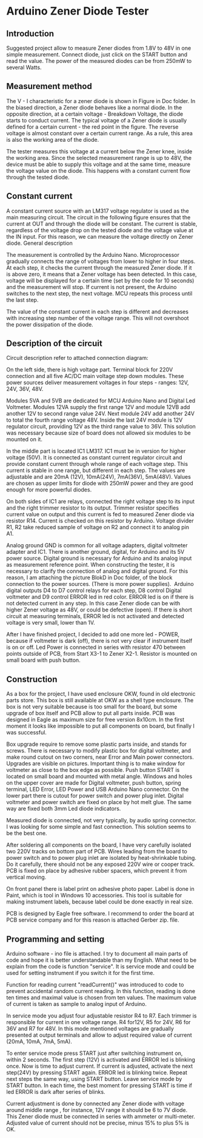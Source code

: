 # Arduino Zener Diode Tester #

## Introduction ##

Suggested project  allow to measure Zener diodes from 1.8V to 48V in one simple measurement. Connect diode,  just click on the START button and read the value.  The power of the measured diodes can be from 250mW to several Watts. 

## Measurement method ##

The V - I characteristic for a zener diode is shown in Figure in Doc folder. In the biased direction, a Zener diode behaves like a normal diode. In the opposite direction, at a certain voltage - Breakdown Voltage, the diode starts to conduct current. The typical voltage of a Zener diode is usually defined for a certain current - the red point in the figure. The reverse voltage is almost constant over a certain current range. As a rule, this area is also the working area of ​​the diode.

The tester measures this voltage at a current below the Zener knee, inside the working area. Since the selected measurement range is up to 48V, the device must be able to supply this voltage and at the same time, measure the voltage value on the diode. This happens with a constant current flow through the tested diode.﻿

## Constant current ##

A constant current source with an LM317 voltage regulator is used as the main measuring circuit. The circuit in the following figure ensures that the current at OUT and through the diode will be constant.  The current is stable, regardless of the voltage drop on the tested diode and the voltage value at the IN input. For this reason, we can measure the voltage directly on Zener diode.
General description

The measurement is controlled by the Arduino Nano. Microprocessor gradually connects the range of voltages from lower to higher in four steps. At each step, it checks the current through the measured Zener diode. If it is above zero, it means that a Zener voltage has been detected. In this case, voltage will be displayed for a certain time (set by the code for 10 seconds) and the measurement will stop. If current is not present, the Arduino switches to the next step, the next voltage. MCU repeats this process until the last step.

The value of the constant current in each step is different and decreases with increasing step number of the voltage range. This will not overshoot the power dissipation of the diode.

## ﻿﻿Description of the circuit  ##

Circuit description refer to attached connection diagram:

On the left side, there is high voltage part. Terminal block for 220V connection and all five AC/DC main voltage step down modules. These power sources deliver measurement voltages in four steps - ranges: 12V, 24V, 36V, 48V. 

Modules 5VA and 5VB are dedicated for MCU Arduino Nano and Digital Led Voltmeter. Modules 12VA supply the first range 12V and module 12VB add another 12V to second range value 24V. Next module 24V add another 24V to total the fourth range voltage 48V. Inside the last 24V module is 12V regulator circuit, providing 12V as the third range value to 36V. This solution was necessary because size of board does not allowed six modules to be mounted on it. 

In the middle part is located IC1 LM317. IC1 must be in version for higher voltage (50V). It is connected as constant current regulator circuit and provide constant current through whole range of each voltage step. This current is stable in one range, but different in each step. The values are adjustable and are 20mA (12V), 10mA(24V), 7mA(36V), 5mA(48V). Values are chosen as upper limits for diode with 250mW power and they are good enough for more powerful diodes.

On both sides of IC1 are relays, connected the right voltage step to its input and the right trimmer resistor to its output. Trimmer resistor specifies current value on output and this current is fed to measured Zener diode via resistor R14. Current is checked on this resistor by Arduino. Voltage divider R1, R2 take reduced sample of voltage on R2 and connect it to analog pin A1. 

Analog ground GND is common for all voltage adapters, digital voltmeter adapter and IC1. There is another ground, digital, for Arduino and its 5V power source. Digital ground is necessary for Arduino and its analog input as measurement reference point. When constructing the tester, it is necessary to clarify the connection of analog and digital ground. For this reason, I am attaching the picture BlokD in Doc folder, of the block connection to the power sources. (There is more power supplies).
﻿
Arduino digital outputs D4 to D7 control relays for each step, D8 control Digital voltmeter and D9 control ERROR led in red color. ERROR led is on if there is not detected current in any step. In this case Zener diode can be with higher Zener voltage as 48V, or could be defective (open). If there is short circuit at measuring terminals, ERROR led is not activated and detected voltage is very small, lower than 1V.

After I have finished project, I decided to add one more led - POWER, because if voltmeter is dark (off), there is not very clear if instrument itself is on or off. Led Power is connected in series with resistor 470 between points outside of PCB, from Start X3-1 to Zener X2-1. Resistor is mounted on small board with push button.


## Construction ##
 
As a box for the project, I have used enclosure OKW, found in old electronic parts store. This box is still available at OKW as a shell type enclosure. The box is not very suitable because is too small for the board, but some upgrade of box itself and PCB allow to put all parts inside. PCB was designed in Eagle as maximum size for free version 8x10cm. In the first moment it looks like impossible to put all components on board, but finally I was successful.

Box upgrade require to remove some plastic parts inside, and stands for screws. There is necessary to modify plastic box for digital voltmeter, and make round cutout on two corners, near Error and Main power connectors. Upgrades are visible on pictures. Important thing is to make window for voltmeter as close to the box edge as possible. Push button START is located on small board and mounted with metal angle.
Windows and holes on the upper cover are made for Digital voltmeter, push button, spring terminal, LED Error, LED Power and USB Arduino Nano connector. On the lower part there is cutout for power switch and power plug inlet. Digital voltmeter and power switch are fixed on place by hot melt glue. The same way are fixed both 3mm Led diode indicators. 

Measured diode is connected, not very typically, by audio spring connector. I was looking for some simple and fast connection. This solution seems to be the best one. 

After soldering all components on the board, I have very carefully isolated two 220V tracks on bottom part of PCB. Wires leading from the board to power switch and to power plug inlet are isolated by heat-shrinkable tubing. Do it carefully, there should not be any exposed 220V wire or cooper track. PCB is fixed on place by adhesive rubber spacers, which prevent it from vertical moving. 

On front panel there is label print on adhesive photo paper. Label is done in Paint, which is tool in Windows 10 accessories. This tool is suitable for making instrument labels, because label could be done exactly in real size. 

PCB is designed by Eagle free software. I recommend to order the board at PCB service company and for this reason is attached Gerber zip. file.

## Programming and setting ##
 
Arduino software - ino file is attached. I try to document all main parts of code and hope it is better understandable than my English. What need to be explain from the code is function "service". It is service mode and could be used for setting instrument if you switch it for the first time.

Function for reading current "readCurrent()" was introduced to code to prevent accidental random current reading. In this function, reading is done ten times and maximal value is chosen from ten values. The maximum value of current is taken as sample to analog input of Arduino.

In service mode you adjust four adjustable resistor R4 to R7. Each trimmer is responsible for current in one voltage range. R4 for12V, R5 for 24V, R6 for 36V and R7 for 48V. In this mode mentioned voltages are gradually presented at output terminals and allow to adjust required value of current (20mA, 10mA, 7mA, 5mA).

To enter service mode press START just after switching instrument on, within 2 seconds. The first step (12V) is activated and ERROR led is blinking once. Now is time to adjust current. If current is adjusted, activate the next step(24V) by pressing START again. ERROR led is blinking twice. Repeat next steps the same way, using START button. Leave service mode by START button. In each time, the best moment for pressing START is time if led ERROR is dark after series of blinks.

Current adjustment is done by connected any Zener diode with voltage around middle range , for instance, 12V range it should be 6 to 7V diode. This Zener diode must be connected in series with ammeter or multi-meter. Adjusted value of current should not be precise, minus 15% to plus 5% is OK. 

